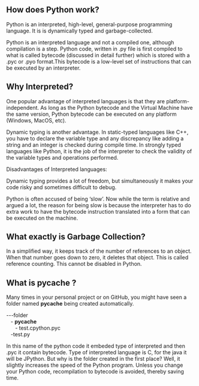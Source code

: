 ## How does Python work?

Python is an interpreted, high-level, general-purpose programming language. It is is dynamically typed and garbage-collected.

Python is an interpreted language and not a compiled one, although compilation is a step. Python code, written in .py file is first compiled to what is called bytecode (discussed in detail further) which is stored with a .pyc or .pyo format.This bytecode is a low-level set of instructions that can be executed by an interpreter.

## Why Interpreted?

One popular advantage of interpreted languages is that they are platform-independent. As long as the Python bytecode and the Virtual Machine have the same version, Python bytecode can be executed on any platform (Windows, MacOS, etc).

Dynamic typing is another advantage. In static-typed languages like C++, you have to declare the variable type and any discrepancy like adding a string and an integer is checked during compile time. In strongly typed languages like Python, it is the job of the interpreter to check the validity of the variable types and operations performed.

Disadvantages of Interpreted languages:

Dynamic typing provides a lot of freedom, but simultaneously it makes your code risky and sometimes difficult to debug.

Python is often accused of being ‘slow’. Now while the term is relative and argued a lot, the reason for being slow is because the interpreter has to do extra work to have the bytecode instruction translated into a form that can be executed on the machine.

## What exactly is Garbage Collection?

In a simplified way, it keeps track of the number of references to an object. When that number goes down to zero, it deletes that object. This is called reference counting. This cannot be disabled in Python.

## What is __pycache__ ?

Many times in your personal project or on GitHub, you might have seen a folder named __pycache__ being created automatically.

---folder <br/>
&nbsp;&nbsp;&nbsp;- __pycache__<br/>
&nbsp;&nbsp;&nbsp;&nbsp;&nbsp;&nbsp;- test.cpython.pyc<br/>
&nbsp;&nbsp;&nbsp;-test.py<br/>

In this name of the python code it embeded type of interpreted and then .pyc it contain bytecode. Type of interpreted language is C, for the java it will be JPython.
But why is the folder created in the first place? Well, it slightly increases the speed of the Python program. Unless you change your Python code, recompilation to bytecode is avoided, thereby saving time.
